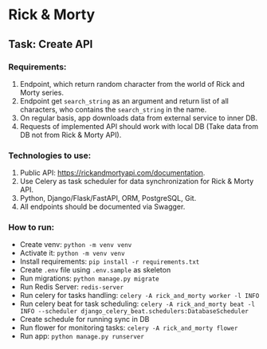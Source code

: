 # Rick & Morty

## Task: Create API

### Requirements:
1. Endpoint, which return random character from the world of Rick and Morty series.
2. Endpoint get `search_string` as an argument and return list of all characters, 
   who contains the `search_string` in the name.
3. On regular basis, app downloads data from external service to inner DB.
4. Requests of implemented API should work with local DB
   (Take data from DB not from Rick & Morty API).

### Technologies to use:
1. Public API: https://rickandmortyapi.com/documentation.
2. Use Celery as task scheduler for data synchronization for Rick & Morty API.
3. Python, Django/Flask/FastAPI, ORM, PostgreSQL, Git.
4. All endpoints should be documented via Swagger.


### How to run:
- Create venv: `python -m venv venv`
- Activate it: `python -m venv venv`
- Install requirements: `pip install -r requirements.txt`
- Create `.env` file using `.env.sample` as skeleton
- Run migrations: `python manage.py migrate`
- Run Redis Server: `redis-server`
- Run celery for tasks handling: `celery -A rick_and_morty worker -l INFO`
- Run celery beat for task scheduling: `celery -A rick_and_morty beat -l INFO --scheduler django_celery_beat.schedulers:DatabaseScheduler`
- Create schedule for running sync in DB
- Run flower for monitoring tasks: `celery -A rick_and_morty flower`
- Run app: `python manage.py runserver`
